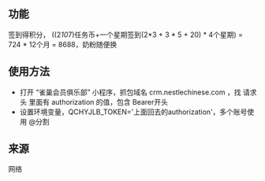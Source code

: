 ## 功能
签到得积分， ((2*10*7)任务币+一个星期签到(2*3 + 3 * 5 + 20) * 4个星期) = 724 * 12个月 = 8688，奶粉随便换

## 使用方法
- 打开 “雀巢会员俱乐部” 小程序，抓包域名 crm.nestlechinese.com ，找 请求头 里面有 authorization 的值，包含 Bearer开头
- 设置环境变量，QCHYJLB_TOKEN='上面回去的authorization'，多个账号使用 @分割

## 来源
网络
